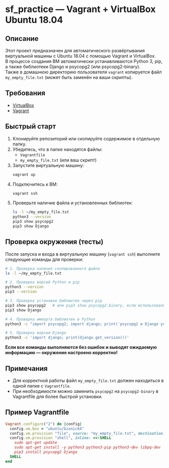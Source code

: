 # sf_practice — Vagrant + VirtualBox Ubuntu 18.04

## Описание

Этот проект предназначен для автоматического развёртывания виртуальной машины с Ubuntu 18.04 с помощью Vagrant и VirtualBox.  
В процессе создания ВМ автоматически устанавливаются Python 3, pip, а также библиотеки Django и psycopg2 (или psycopg2-binary).  
Также в домашнюю директорию пользователя `vagrant` копируется файл `my_empty_file.txt` (может быть заменён на ваши скрипты).

## Требования

- [VirtualBox](https://www.virtualbox.org/)
- [Vagrant](https://www.vagrantup.com/)

## Быстрый старт

1. Клонируйте репозиторий или скопируйте содержимое в отдельную папку.
2. Убедитесь, что в папке находятся файлы:
    - `Vagrantfile`
    - `my_empty_file.txt` (или ваш скрипт)
3. Запустите виртуальную машину:
    ```bash
    vagrant up
    ```
4. Подключитесь к ВМ:
    ```bash
    vagrant ssh
    ```
5. Проверьте наличие файла и установленных библиотек:
    ```bash
    ls -l ~/my_empty_file.txt
    python3 --version
    pip3 show psycopg2
    pip3 show Django
    ```

## Проверка окружения (тесты)

После запуска и входа в виртуальную машину (`vagrant ssh`) выполните следующие команды для проверки:

```bash
# 1. Проверка наличия скопированного файла
ls -l ~/my_empty_file.txt

# 2. Проверка версий Python и pip
python3 --version
pip3 --version

# 3. Проверка установки библиотек через pip
pip3 show psycopg2   # или pip3 show psycopg2-binary, если использовали binary-версию
pip3 show Django

# 4. Проверка импорта библиотек в Python
python3 -c "import psycopg2; import django; print('psycopg2 и Django успешно импортированы!')"

# 5. Проверка версии Django
python3 -c 'import django; print(django.get_version())'
```

**Если все команды выполняются без ошибок и выводят ожидаемую информацию — окружение настроено корректно!**

## Примечания

- Для корректной работы файл `my_empty_file.txt` должен находиться в одной папке с `Vagrantfile`.
- При необходимости можно заменить `psycopg2` на `psycopg2-binary` в Vagrantfile для более быстрой установки.

## Пример Vagrantfile

```ruby
Vagrant.configure("2") do |config|
  config.vm.box = "ubuntu/bionic64"
  config.vm.provision "file", source: "my_empty_file.txt", destination: "/home/vagrant/my_empty_file.txt"
  config.vm.provision "shell", inline: <<-SHELL
    sudo apt-get update
    sudo apt-get install -y python3 python3-pip python3-dev libpq-dev
    pip3 install psycopg2 Django
  SHELL
end
```
